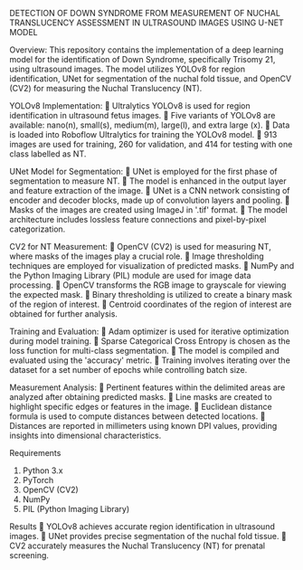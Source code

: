 DETECTION OF DOWN SYNDROME FROM MEASUREMENT OF NUCHAL TRANSLUCENCY ASSESSMENT IN ULTRASOUND IMAGES USING U-NET MODEL

Overview:
This repository contains the implementation of a deep learning model for the identification of Down Syndrome, specifically Trisomy 21, using ultrasound images. The model utilizes YOLOv8 for region identification, UNet for segmentation of the nuchal fold tissue, and OpenCV (CV2) for measuring the Nuchal Translucency (NT).

YOLOv8 Implementation:
	Ultralytics YOLOv8 is used for region identification in ultrasound fetus images.
	Five variants of YOLOv8 are available: nano(n), small(s), medium(m), large(l), and extra large (x).
	Data is loaded into Roboflow Ultralytics for training the YOLOv8 model.
	913 images are used for training, 260 for validation, and 414 for testing with one class labelled as NT.

UNet Model for Segmentation:
	UNet is employed for the first phase of segmentation to measure NT.
	The model is enhanced in the output layer and feature extraction of the image.
	UNet is a CNN network consisting of encoder and decoder blocks, made up of convolution layers and pooling.
	Masks of the images are created using ImageJ in '.tif' format.
	The model architecture includes lossless feature connections and pixel-by-pixel categorization.

CV2 for NT Measurement:
	OpenCV (CV2) is used for measuring NT, where masks of the images play a crucial role.
	Image thresholding techniques are employed for visualization of predicted masks.
	NumPy and the Python Imaging Library (PIL) module are used for image data processing.
	OpenCV transforms the RGB image to grayscale for viewing the expected mask.
	Binary thresholding is utilized to create a binary mask of the region of interest.
	Centroid coordinates of the region of interest are obtained for further analysis.

Training and Evaluation:
	Adam optimizer is used for iterative optimization during model training.
	Sparse Categorical Cross Entropy is chosen as the loss function for multi-class segmentation.
	The model is compiled and evaluated using the 'accuracy' metric.
	Training involves iterating over the dataset for a set number of epochs while controlling batch size.

Measurement Analysis:
	Pertinent features within the delimited areas are analyzed after obtaining predicted masks.
	Line masks are created to highlight specific edges or features in the image.
	Euclidean distance formula is used to compute distances between detected locations.
	Distances are reported in millimeters using known DPI values, providing insights into dimensional characteristics.

Requirements
1.	Python 3.x
2.	PyTorch
3.	OpenCV (CV2)
4.	NumPy
5.	PIL (Python Imaging Library)
   
Results
	YOLOv8 achieves accurate region identification in ultrasound images.
	UNet provides precise segmentation of the nuchal fold tissue.
	CV2 accurately measures the Nuchal Translucency (NT) for prenatal screening.
